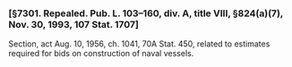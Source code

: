 ### [§7301. Repealed. Pub. L. 103–160, div. A, title VIII, §824(a)(7), Nov. 30, 1993, 107 Stat. 1707] ###

Section, act Aug. 10, 1956, ch. 1041, 70A Stat. 450, related to estimates required for bids on construction of naval vessels.